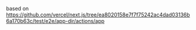 based on https://github.com/vercel/next.js/tree/ea8020158e7f7f75242ac4dad03136b6a170b63c/test/e2e/app-dir/actions/app
